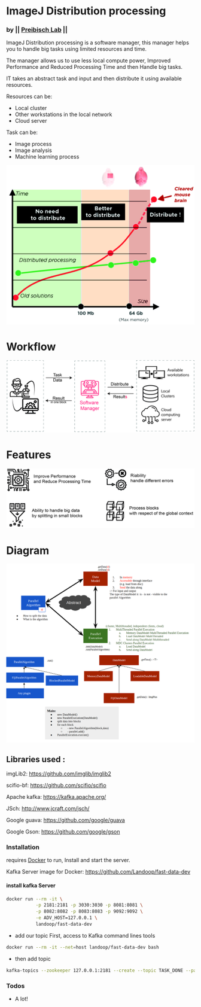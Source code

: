 # ImageJ Distribution processing
### by || [Preibisch Lab](http://preibischlab.mdc-berlin.de) ||

ImageJ Distribution processing is a software manager, this manager helps you to handle big tasks using limited resources and time. 

The manager allows us to use less local compute power, Improved Performance and Reduced Processing Time and then Handle big tasks.

IT takes an abstract task and input and then distribute it using available resources.

Resources can be:
  - Local cluster
  - Other workstations in the local network
  -  Cloud server
 
Task can be:
  - Image process
  - Image analysis
  - Machine learning process

![Why](img/img_graph.png)

# Workflow
![Workflow](img/img_workflow.png)

# Features

![Features](img/Img_why.png)


# Diagram

![Diagram](img/img_diagram.png)



## Libraries used :

imgLib2: https://github.com/imglib/imglib2

scifio-bf: https://github.com/scifio/scifio

Apache kafka: https://kafka.apache.org/

JSch: http://www.jcraft.com/jsch/

Google guava: https://github.com/google/guava

Google Gson: https://github.com/google/gson

### Installation

requires [Docker](www.docker.com) to run, Install and start the server.

Kafka Server image for Docker: https://github.com/Landoop/fast-data-dev
#### install kafka Server
```sh
docker run --rm -it \
           -p 2181:2181 -p 3030:3030 -p 8081:8081 \
           -p 8082:8082 -p 8083:8083 -p 9092:9092 \
           -e ADV_HOST=127.0.0.1 \
           landoop/fast-data-dev
```

- add our topic 
First, access to Kafka command lines tools
```sh
docker run --rm -it --net=host landoop/fast-data-dev bash
```
- then add topic
```sh
kafka-topics --zookeeper 127.0.0.1:2181 --create --topic TASK_DONE --partitions 2 --replication-factor 1
```



### Todos

 - A lot!


